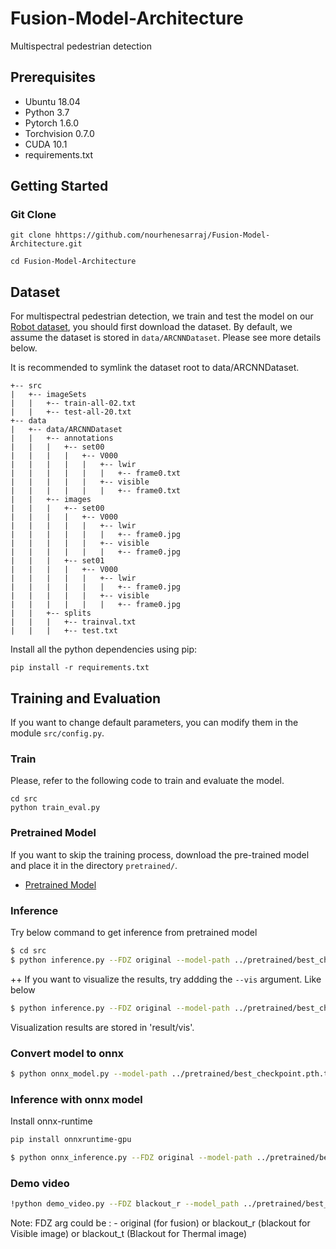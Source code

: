# Fusion-Model-Architecture
Multispectral pedestrian detection

## Prerequisites

- Ubuntu 18.04
- Python 3.7
- Pytorch 1.6.0
- Torchvision 0.7.0
- CUDA 10.1
- requirements.txt

## Getting Started

### Git Clone 
```
git clone hhttps://github.com/nourhenesarraj/Fusion-Model-Architecture.git
```
```
cd Fusion-Model-Architecture
```

## Dataset

For multispectral pedestrian detection, we train and test the  model on our [Robot dataset](https://drive.google.com/drive/folders/1hfP4pmSKW5jtWkxXdeIOG4RVswVKG-BU?usp=sharing), you should first download the dataset. By default, we assume the dataset is stored in `data/ARCNNDataset`. Please see more details below.

It is recommended to symlink the dataset root to data/ARCNNDataset.

```
+-- src
|   +-- imageSets
|   |   +-- train-all-02.txt
|   |   +-- test-all-20.txt
+-- data
|   +-- data/ARCNNDataset
|   |   +-- annotations
|   |   |   +-- set00
|   |   |   |   +-- V000
|   |   |   |   |   +-- lwir
|   |   |   |   |   |   +-- frame0.txt
|   |   |   |   |   +-- visible
|   |   |   |   |   |   +-- frame0.txt
|   |   +-- images
|   |   |   +-- set00
|   |   |   |   +-- V000
|   |   |   |   |   +-- lwir
|   |   |   |   |   |   +-- frame0.jpg
|   |   |   |   |   +-- visible
|   |   |   |   |   |   +-- frame0.jpg
|   |   |   +-- set01
|   |   |   |   +-- V000
|   |   |   |   |   +-- lwir
|   |   |   |   |   |   +-- frame0.jpg
|   |   |   |   |   +-- visible
|   |   |   |   |   |   +-- frame0.jpg
|   |   +-- splits
|   |   |   +-- trainval.txt
|   |   |   +-- test.txt

```

Install all the python dependencies using pip:
```
pip install -r requirements.txt
```

## Training and Evaluation

If you want to change default parameters, you can modify them in the module `src/config.py`.

### Train
Please, refer to the following code to train and evaluate the model.
```
cd src
python train_eval.py
```

### Pretrained Model
If you want to skip the training process, download the pre-trained model and place it in the directory `pretrained/`.

- [Pretrained Model](https://drive.google.com/file/d/10aL_I_8QR9UCq8tXLge7pgp2GWst5neI/view?usp=sharing)

### Inference

Try below command to get inference from pretrained model

```bash
$ cd src
$ python inference.py --FDZ original --model-path ../pretrained/best_checkpoint.pth.tar
```
++ If you want to visualize the results, try addding the `--vis` argument. Like below

```bash
$ python inference.py --FDZ original --model-path ../pretrained/best_checkpoint.pth.tar --vis
```
Visualization results are stored in 'result/vis'.

### Convert model to onnx

```bash
$ python onnx_model.py --model-path ../pretrained/best_checkpoint.pth.tar
```
### Inference with onnx model
Install onnx-runtime 

```bash
pip install onnxruntime-gpu
```

```bash
$ python onnx_inference.py --FDZ original --model-path ../pretrained/best_checkpoint.pth.tar --vis
```

### Demo video

```bash
!python demo_video.py --FDZ blackout_r --model_path ../pretrained/best_checkpoint.pth.tar --vis
```

Note: 
FDZ arg could be : - original (for fusion) or blackout_r (blackout for Visible image) or blackout_t (Blackout for Thermal image) 
                  
